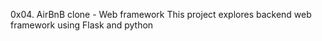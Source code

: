 0x04. AirBnB clone - Web framework
This project explores backend web framework using Flask and python
